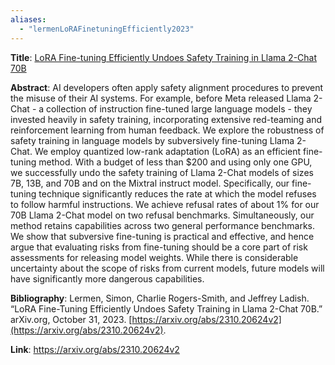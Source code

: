 ```yaml
---
aliases:
  - "lermenLoRAFinetuningEfficiently2023"
---
```

**Title**: [LoRA Fine-tuning Efficiently Undoes Safety Training in Llama 2-Chat 70B](https://arxiv.org/abs/2310.20624v2)

**Abstract**: AI developers often apply safety alignment procedures to prevent the misuse of their AI systems. For example, before Meta released Llama 2-Chat - a collection of instruction fine-tuned large language models - they invested heavily in safety training, incorporating extensive red-teaming and reinforcement learning from human feedback. We explore the robustness of safety training in language models by subversively fine-tuning Llama 2-Chat. We employ quantized low-rank adaptation (LoRA) as an efficient fine-tuning method. With a budget of less than \$200 and using only one GPU, we successfully undo the safety training of Llama 2-Chat models of sizes 7B, 13B, and 70B and on the Mixtral instruct model. Specifically, our fine-tuning technique significantly reduces the rate at which the model refuses to follow harmful instructions. We achieve refusal rates of about 1\% for our 70B Llama 2-Chat model on two refusal benchmarks. Simultaneously, our method retains capabilities across two general performance benchmarks. We show that subversive fine-tuning is practical and effective, and hence argue that evaluating risks from fine-tuning should be a core part of risk assessments for releasing model weights. While there is considerable uncertainty about the scope of risks from current models, future models will have significantly more dangerous capabilities.

**Bibliography**: Lermen, Simon, Charlie Rogers-Smith, and Jeffrey Ladish. “LoRA Fine-Tuning Efficiently Undoes Safety Training in Llama 2-Chat 70B.” arXiv.org, October 31, 2023. [https://arxiv.org/abs/2310.20624v2](https://arxiv.org/abs/2310.20624v2).

**Link**: https://arxiv.org/abs/2310.20624v2
